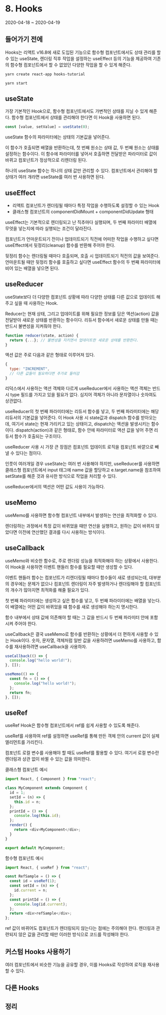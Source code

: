 # 8. Hooks

2020-04-18 ~ 2020-04-19

## 들어가기 전에

Hooks는 리액트 v16.8에 새로 도입된 기능으로 함수형 컴포넌트에서도 상태 관리를 할 수 있는 useState, 렌더링 직후 작업을 설정하는 useEffect 등의 기능을 제공하여 기존의 함수형 컴포넌트에서 할 수 없었던 다양한 작업을 할 수 있게 해준다.

```bash
yarn create react-app hooks-tutorial

yarn start
```

## useState

가장 기본적인 Hook으로, 함수형 컴포넌트에서도 가변적인 상태를 지닐 수 있게 해준다. 함수형 컴포넌트에서 상태를 관리해야 한다면 이 Hook을 사용하면 된다.

```javascript
const [value, setValue] = useState(0);
```

useState 함수의 파라미터에는 상태의 기본값을 넣어준다.

이 함수가 호출되면 배열을 반환하는데, 첫 번째 원소는 상태 값, 두 번째 원소는 상태를 설정하는 함수이다. 이 함수에 파라미터를 넣어서 호출하면 전달받은 파라미터로 값이 바뀌고 컴포넌트가 정상적으로 리렌더링 된다.

하나의 useState 함수는 하나의 상태 값만 관리할 수 있다. 컴포넌트에서 관리해야 할 상태가 여러 개라면 useState를 여러 번 사용하면 된다.

## useEffect

- 리액트 컴포넌트가 렌더링될 때마다 특정 작업을 수행하도록 설정할 수 있는 Hook
- 클래스형 컴포넌트의 componentDidMount + componentDidUpdate 형태

useEffect는 기본적으로 렌더링되고 난 직추마다 실행되며, 두 번째 파라미터 배열에 무엇을 넣는지에 따라 실행되는 조건이 달라진다.

컴포넌트가 언마운트되기 전이나 업데이트되기 직전에 어떠한 작업을 수행하고 싶다면 useEffect에서 뒷정리(cleanup) 함수를 반환해 주어야 한다.

뒷정리 함수는 렌더링될 때마다 호출되며, 호출 시 업데이트되기 적전의 값을 보여준다. 언마운트될 때만 뒷정리 함수를 호출하고 싶다면 useEffect 함수의 두 번째 파라미터에 비어 있는 배열을 넣으면 된다.

## useReducer

useState보다 더 다양한 컴포넌트 상황에 따라 다양한 상태를 다른 값으로 업데이트 해주고 싶을 때 사용하는 Hook.

Reducer는 현재 상태, 그리고 업데이트를 위해 필요한 정보를 담은 액션(action) 값을 전달받아 새로운 상태를 반환하는 함수이다. 리듀서 함수에서 새로운 상태를 만들 때는 반드시 불변성을 지켜줘야 한다.

```javascript
function reducer(state, action) {
  return {...}; // 불변성을 지키면서 업데이트한 새로운 상태를 반환한다.
}
```

액션 값은 주로 다음과 같은 형태로 이루어져 있다.

```javascript
{
  type: "INCREMENT",
  // 다른 값들이 필요하다면 추가로 들어감
}
```

리덕스에서 사용하는 액션 객체와 다르게 useReducer에서 사용하는 액션 객체는 반드시 type 필드를 가지고 있을 필요가 없다. 심지어 객체가 아니라 문자열이나 숫자여도 상관없다.

useReducer의 첫 번째 파라미터에는 리듀서 함수를 넣고, 두 번째 파라미터에는 해당 리듀서의 기본값을 넣어준다. 이 Hook 사용 시 state값과 dispatch 함수를 받아오는데, 여기서 state는 현재 가리키고 있는 상태이고, dispatch는 액션을 발생시키는 함수이다. dispatch(action)과 같은 형태로, 함수 안에 파라미터로 액션 값을 넣어 주면 리듀서 함수가 호출되는 구조이다.

useReducer 사용 시 가장 큰 장점은 컴포넌트 업데이트 로직을 컴포넌트 바깥으로 빼낼 수 있다는 점이다.

인풋이 여러개일 경우 useState는 여러 번 사용해야 하지만, useReducer를 사용하면 클래스형 컴포넌트에서 input 태그에 name 값을 할당하고 e.target.name을 참조하여 setState를 해준 것과 유사한 방식으로 작업을 처리할 수 있다.

useReducer에서의 액션은 어떤 값도 사용이 가능하다.

## useMemo

useMemo를 사용하면 함수형 컴포넌트 내부에서 발생하는 연산을 최적화할 수 있다.

렌더링하는 과정에서 특정 값이 바뀌었을 때만 연산을 실행하고, 원하는 값이 바뀌지 않았다면 이전에 연산했던 결과를 다시 사용하는 방식이다.

## useCallback

useMemo와 비슷한 함수로, 주로 렌더링 성능을 최적화해야 하는 상황에서 사용한다. 이 Hook을 사용하면 이벤트 핸들러 함수를 필요할 때만 생성할 수 있다.

이벤트 핸들러 함수는 컴포넌트가 리렌더링될 때마다 함수들이 새로 생성되는데, 대부분의 경우에는 문제가 없으나 컴포넌트 렌더링이 자주 발생하거나 렌더링해야 할 컴포넌트의 개수가 많아지면 최적화를 해줄 필요가 있다.

첫 번째 파라미터에는 생성하고 싶은 함수를 넣고, 두 번째 파라미터에는 배열을 넣는다. 이 배열에는 어떤 값이 바뀌었을 떄 함수를 새로 생성해야 하는지 명시한다.

함수 내부에서 상태 값에 의존해야 할 때는 그 값을 반드시 두 번째 파라미터 안에 포함시켜 주어야 한다.

useCallback은 결국 useMemo로 함수를 반환하는 상황에서 더 편하게 사용할 수 있는 Hook이다. 숫자, 문자열, 객체처럼 일반 값을 사용하려면 useMemo를 사용하고, 함수를 재사용하려면 useCallback을 사용하자.

```javascript
useCallback(() => {
  console.log("hello world!");
}, []);

useMemo(() => {
  const fn = () => {
    console.log("hello world!");
  };
  return fn;
}, []);
```

## useRef

useRef Hook은 함수형 컴포넌트에서 ref를 쉽게 사용할 수 있도록 해준다.

useRef를 사용하여 ref를 설정하면 useRef를 통해 만든 객체 안의 current 값이 실제 엘리먼트를 가리킨다.

컴포넌트 로컬 변수를 사용해야 할 때도 useRef를 활용할 수 있다. 여기서 로컬 변수란 렌더링과 상관 없이 바뀔 수 있는 값을 의미한다.

클래스형 컴포넌트 예시

```javascript
import React, { Component } from "react";

class MyComponent extends Component {
  id = 1;
  setId = (n) => {
    this.id = n;
  };
  printId = () => {
    console.log(this.id);
  };
  render() {
    return <div>MyComponent</div>;
  }
}

export default MyComponent;
```

함수형 컴포넌트 예시

```javascript
import React, { useRef } from "react";

const RefSample = () => {
  const id = useRef(1);
  const setId = (n) => {
    id.current = n;
  };
  const printId = () => {
    console.log(id.current);
  };
  return <div>refSample</div>;
};
```

ref 값이 바뀌어도 컴포넌트가 렌더링되지 않는다는 점에는 주의해야 한다. 렌더링과 관련되지 않은 값을 관리할 때만 이러한 방식으로 코드를 작성해야 한다.

## 커스텀 Hooks 사용하기

여러 컴포넌트에서 비슷한 기능을 공유할 경우, 이를 Hooks로 작성하여 로직을 재사용할 수 있다.

## 다른 Hooks

## 정리
